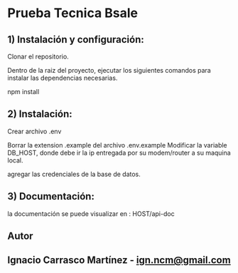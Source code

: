 # Prueba Tecnica Bsale
 ## 1) Instalación y configuración:
Clonar el repositorio.

Dentro de la raiz del proyecto, ejecutar los siguientes comandos para instalar las dependencias necesarias.

npm install

## 2) Instalación:
Crear archivo .env

Borrar la extension .example del archivo .env.example
Modificar la variable DB_HOST, donde debe ir la ip entregada por su modem/router a su maquina local.

agregar las credenciales de la base de datos.

## 3) Documentación:

la documentación se puede visualizar en : HOST/api-doc

## Autor
## Ignacio Carrasco Martínez - ign.ncm@gmail.com

